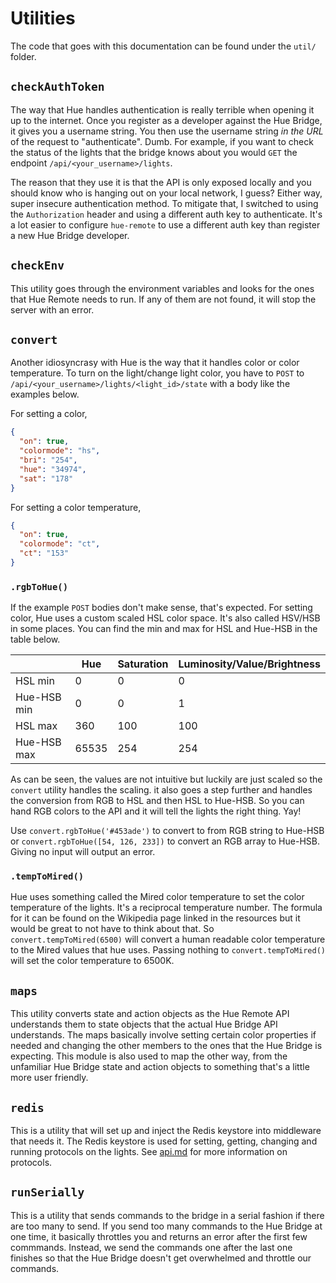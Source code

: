 # Utilities

The code that goes with this documentation can be found under the `util/` folder.

## `checkAuthToken`

The way that Hue handles authentication is really terrible when opening it up to the internet. Once you register as a developer against the Hue Bridge, it gives you a username string. You then use the username string _in the URL_ of the request to "authenticate". Dumb. For example, if you want to check the status of the lights that the bridge knows about you would `GET` the endpoint `/api/<your_username>/lights`.

The reason that they use it is that the API is only exposed locally and you should know who is hanging out on your local network, I guess? Either way, super insecure authentication method. To mitigate that, I switched to using the `Authorization` header and using a different auth key to authenticate. It's a lot easier to configure `hue-remote` to use a different auth key than register a new Hue Bridge developer.

## `checkEnv`

This utility goes through the environment variables and looks for the ones that Hue Remote needs to run. If any of them are not found, it will stop the server with an error.

## `convert`

Another idiosyncrasy with Hue is the way that it handles color or color temperature. To turn on the light/change light color, you have to `POST` to `/api/<your_username>/lights/<light_id>/state` with a body like the examples below.

For setting a color,

```json
{
  "on": true,
  "colormode": "hs",
  "bri": "254",
  "hue": "34974",
  "sat": "178"
}
```

For setting a color temperature,

```json
{
  "on": true,
  "colormode": "ct",
  "ct": "153"
}
```

### `.rgbToHue()`

If the example `POST` bodies don't make sense, that's expected. For setting color, Hue uses a custom scaled HSL color space. It's also called HSV/HSB in some places. You can find the min and max for HSL and Hue-HSB in the table below.

|             | Hue   | Saturation | Luminosity/Value/Brightness |
| ----------- | ----- | ---------- | --------------------------- |
| HSL min     | 0     | 0          | 0                           |
| Hue-HSB min | 0     | 0          | 1                           |
| HSL max     | 360   | 100        | 100                         |
| Hue-HSB max | 65535 | 254        | 254                         |

As can be seen, the values are not intuitive but luckily are just scaled so the `convert` utility handles the scaling. it also goes a step further and handles the conversion from RGB to HSL and then HSL to Hue-HSB. So you can hand RGB colors to the API and it will tell the lights the right thing. Yay!

Use `convert.rgbToHue('#453ade')` to convert to from RGB string to Hue-HSB or `convert.rgbToHue([54, 126, 233])` to convert an RGB array to Hue-HSB. Giving no input will output an error.

### `.tempToMired()`

Hue uses something called the Mired color temperature to set the color temperature of the lights. It's a reciprocal temperature number. The formula for it can be found on the Wikipedia page linked in the resources but it would be great to not have to think about that. So `convert.tempToMired(6500)` will convert a human readable color temperature to the Mired values that hue uses. Passing nothing to `convert.tempToMired()` will set the color temperature to 6500K.

## `maps`

This utility converts state and action objects as the Hue Remote API understands them to state objects that the actual Hue Bridge API understands. The maps basically involve setting certain color properties if needed and changing the other members to the ones that the Hue Bridge is expecting. This module is also used to map the other way, from the unfamiliar Hue Bridge state and action objects to something that's a little more user friendly.

## `redis`

This is a utility that will set up and inject the Redis keystore into middleware that needs it. The Redis keystore is used for setting, getting, changing and running protocols on the lights. See [api.md](./api.md) for more information on protocols.

## `runSerially`

This is a utility that sends commands to the bridge in a serial fashion if there are too many to send. If you send too many commands to the Hue Bridge at one time, it basically throttles you and returns an error after the first few commmands. Instead, we send the commands one after the last one finishes so that the Hue Bridge doesn't get overwhelmed and throttle our commands.

